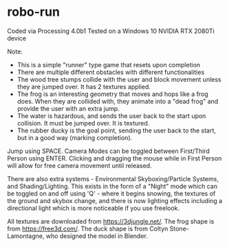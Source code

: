 # robo-run

Coded via Processing 4.0b1
Tested on a Windows 10 NVIDIA RTX 2080Ti device

Note:

- This is a simple "runner" type game that resets upon completion
- There are multiple different obstacles with different functionalities
- The wood tree stumps collide with the user and block movement unless they are jumped over. It has 2 textures applied.
- The frog is an interesting geometry that moves and hops like a frog does. When they are collided with, they animate
  into a "dead frog" and provide the user with an extra jump.
- The water is hazardous, and sends the user back to the start upon collision. It must be jumped over. It is textured.
- The rubber ducky is the goal point, sending the user back to the start, but in a good way (marking completion).

Jump using SPACE.
Camera Modes can be toggled between First/Third Person using ENTER.
Clicking and dragging the mouse while in First Person will allow for free camera movement until released.

There are also extra systems - Environmental Skyboxing/Particle Systems, and Shading/Lighting. This exists in the form
of a "Night" mode which can be toggled on and off using 'Q' - where it begins snowing, the textures of the ground and
skybox change, and there is now lighting effects including a directional light which is more noticeable if you use freelook.

All textures are downloaded from https://3djungle.net/.
The frog shape is from https://free3d.com/.
The duck shape is from Coltyn Stone-Lamontagne, who designed the model in Blender.
